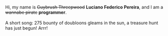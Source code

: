 Hi, my name is ~~Guybrush Threepwood~~ **Luciano Federico Pereira**, and I am a ~~wannabe pirate~~ **programmer**.<br><br>A short song: 275 bounty of doubloons gleams in the sun, a treasure hunt has just begun! Arrr!

